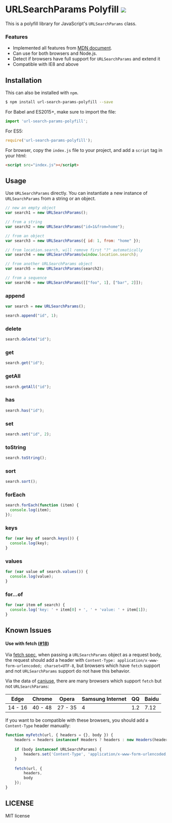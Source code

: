 # URLSearchParams Polyfill  [![](https://img.shields.io/npm/v/url-search-params-polyfill.svg)](https://www.npmjs.com/package/url-search-params-polyfill)

This is a polyfill library for JavaScript's `URLSearchParams` class. 

### Features

* Implemented all features from [MDN document](https://developer.mozilla.org/en-US/docs/Web/API/URLSearchParams).
* Can use for both browsers and Node.js.
* Detect if browsers have full support for `URLSearchParams` and extend it
* Compatible with IE8 and above


## Installation

This can also be installed with `npm`.

```sh
$ npm install url-search-params-polyfill --save
```


For Babel and ES2015+, make sure to import the file:

```javascript
import 'url-search-params-polyfill';
```

For ES5:

```javascript
require('url-search-params-polyfill');
```

For browser, copy the `index.js` file to your project, and add a `script` tag in your html:

```html
<script src="index.js"></script>
```


## Usage

Use `URLSearchParams` directly. You can instantiate a new instance of `URLSearchParams` from a string or an object.

```javascript
// new an empty object
var search1 = new URLSearchParams();

// from a string
var search2 = new URLSearchParams("id=1&from=home");

// from an object
var search3 = new URLSearchParams({ id: 1, from: "home" });

// from location.search, will remove first "?" automatically
var search4 = new URLSearchParams(window.location.search);

// from another URLSearchParams object
var search5 = new URLSearchParams(search2);

// from a sequence
var search6 = new URLSearchParams([["foo", 1], ["bar", 2]]);
```


### append

```javascript
var search = new URLSearchParams();

search.append("id", 1);
```

### delete

```javascript
search.delete("id");
```

### get

```javascript
search.get("id");
```

### getAll

```javascript
search.getAll("id");
```

### has

```javascript
search.has("id");
```

### set 

```javascript
search.set("id", 2);
```

### toString

```javascript
search.toString();
```

### sort

```javascript
search.sort();
```

### forEach

```javascript
search.forEach(function (item) {
  console.log(item);
});
```

### keys

```javascript
for (var key of search.keys()) {
  console.log(key);
}
```

### values

```javascript
for (var value of search.values()) {
  console.log(value);
}
```

### for...of

```javascript
for (var item of search) {
  console.log('key: ' + item[0] + ', ' + 'value: ' + item[1]);
}
```

## Known Issues

#### Use with fetch ([#18](https://github.com/jerrybendy/url-search-params-polyfill/issues/18))
Via [fetch spec](https://fetch.spec.whatwg.org/#body-mixin), when passing a `URLSearchParams` object as a request body, the request should add a header with `Content-Type: application/x-www-form-urlencoded; charset=UTF-8`, but browsers which have `fetch` support and not `URLSearchParams` support do not have this behavior.

Via the data of [caniuse](https://caniuse.com/#search=fetch), there are many browsers which support `fetch` but not `URLSearchParams`:

| Edge | Chrome | Opera | Samsung Internet | QQ | Baidu |
| --- | --- | --- | --- | --- | --- |
| 14 - 16 | 40 - 48 | 27 - 35 | 4 | 1.2 | 7.12 |

If you want to be compatible with these browsers, you should add a `Content-Type` header manually:

```js
function myFetch(url, { headers = {}, body }) {
    headers = headers instanceof Headers ? headers : new Headers(headers);
    
    if (body instanceof URLSearchParams) {
        headers.set('Content-Type', 'application/x-www-form-urlencoded; charset=UTF-8');
    }
    
    fetch(url, {
        headers,
        body
    });
}
```

## LICENSE

MIT license


